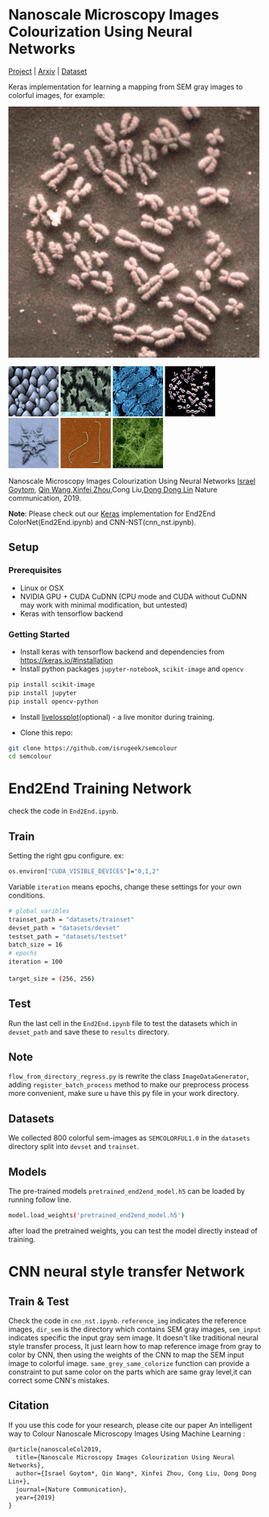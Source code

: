
# Nanoscale Microscopy Images Colourization Using Neural Networks
[Project](https://github.com/isrugeek/semcolour) | [Arxiv](https://arxiv.org/abs/) |
[Dataset](https://github.com/isrugeek/semcolour/datasets)

Keras implementation for learning a mapping from SEM gray images to colorful images, for example:

<img src="results_nst/AI-06.jpg" width="500px"/>
<p float="left">
<img src="results_nst/AI-12.jpg" width="100px"/>
<img src="results_nst/AI-13.jpg" width="100px"/>
<img src="results_nst/AI-14.jpg" width="100px"/>
<img src="results_nst/AI-06_b.jpg" width="100px"/>
<img src="results_nst/AI-11.jpg" width="100px"/>
<img src="results_nst/AI-15.jpg" width="100px"/>
<img src="results_nst/AI-18.jpg" width="100px"/>
</p>


Nanoscale Microscopy Images Colourization Using Neural Networks
 [Israel Goytom](http://isrugeek.github.io), [Qin Wang](.),[Xinfei Zhou](.),Cong Liu,[Dong Dong Lin](www.dongdonglin.cn)
 Nature communication, 2019.


**Note**: Please check out our [Keras](https://github.com/isrugeek/semcolour) implementation for End2End ColorNet(End2End.ipynb) and CNN-NST(cnn_nst.ipynb).

## Setup

### Prerequisites
- Linux or OSX
- NVIDIA GPU + CUDA CuDNN (CPU mode and CUDA without CuDNN may work with minimal modification, but untested)
- Keras with tensorflow backend

### Getting Started
- Install keras with tensorflow backend and dependencies from https://keras.io/#installation
- Install python packages `jupyter-notebook`, `scikit-image` and `opencv` 
```bash
pip install scikit-image
pip install jupyter
pip install opencv-python
```
- Install [livelossplot](https://github.com/stared/livelossplot)(optional) - a live monitor during training.

- Clone this repo:
```bash
git clone https://github.com/isrugeek/semcolour
cd semcolour
```
# End2End Training Network
check the code in `End2End.ipynb`.
## Train
Setting the right gpu configure.
ex:
```bash
os.environ["CUDA_VISIBLE_DEVICES"]="0,1,2"
```
Variable `iteration` means epochs, change these settings for your own conditions.
```bash
# global varibles
trainset_path = "datasets/trainset"
devset_path = "datasets/devset"
testset_path = "datasets/testset"
batch_size = 16
# epochs
iteration = 100

target_size = (256, 256)
```
## Test
Run the last cell in the `End2End.ipynb` file to test the datasets which in `devset_path` and save these to `results` directory.

## Note
`flow_from_directory_regress.py` is rewrite the class `ImageDataGenerator`, adding `register_batch_process` method to make
our preprocess process more convenient, make sure u have this py file in your work directory.

## Datasets
We collected 800 colorful sem-images as `SEMCOLORFUL1.0` in the `datasets` directory split into `devset` and `trainset`.

## Models
The pre-trained models `pretrained_end2end_model.h5` can be loaded by running follow line.
```bash
model.load_weights('pretrained_end2end_model.h5')
```
after load the pretrained weights, you can test the model directly instead of training.


# CNN neural style transfer Network
## Train & Test
Check the code in `cnn_nst.ipynb`. 
`reference_img` indicates the reference images, `dir_sem` is the directory which contains SEM gray images, `sem_input` indicates specific the input gray sem image.
It doesn't like traditional neural style transfer process, It just learn how to map reference image from gray to color by CNN, then using the weights of the CNN to map the SEM input image to colorful image.
`same_grey_same_colorize` function can provide a constraint to put same color on the parts which are same gray level,it can correct some CNN's mistakes.

## Citation
If you use this code for your research, please cite our paper An intelligent way to Colour Nanoscale Microscopy Images Using Machine Learning <a href="https://arxiv.org/pdf/1611.07004v1.pdf">
</a>:

```
@article{nanoscaleCol2019,
  title={Nanoscale Microscopy Images Colourization Using Neural Networks},
  author={Israel Goytom*, Qin Wang*, Xinfei Zhou, Cong Liu, Dong Dong Lin+},
  journal={Nature Communication},
  year={2019}
}
```
